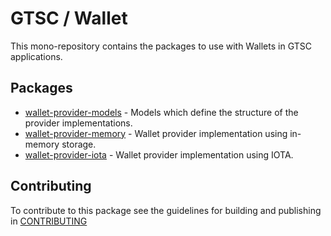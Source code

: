 # GTSC / Wallet

This mono-repository contains the packages to use with Wallets in GTSC applications.

## Packages

- [wallet-provider-models](packages/wallet-provider-models/README.md) - Models which define the structure of the provider implementations.
- [wallet-provider-memory](packages/wallet-provider-memory/README.md) - Wallet provider implementation using in-memory storage.
- [wallet-provider-iota](packages/wallet-provider-iota/README.md) - Wallet provider implementation using IOTA.

## Contributing

To contribute to this package see the guidelines for building and publishing in [CONTRIBUTING](./CONTRIBUTING.md)
